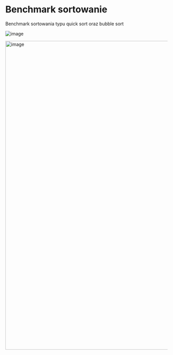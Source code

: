 # Benchmark sortowanie

Benchmark sortowania typu quick sort oraz bubble sort

![image](https://github.com/user-attachments/assets/689585fb-d845-48b1-a5e9-72037ffe8f3d)

<img width="960" alt="image" src="https://github.com/user-attachments/assets/8197f40a-214c-4cae-9142-aba412459e03">

